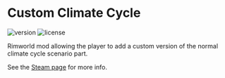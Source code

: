 # Custom Climate Cycle
![version](https://img.shields.io/badge/RimWorld-1.1-brightgreen.svg) ![license](https://img.shields.io/badge/License-Modified%20MIT-brightgreen.svg)

Rimworld mod allowing the player to add a custom version of the normal climate cycle scenario part.

See the [Steam page](https://steamcommunity.com/sharedfiles/filedetails/?id=1684902496) for more info.